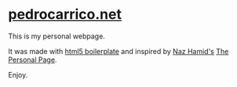 # [pedrocarrico.net](http://pedrocarrico.net)

This is my personal webpage.

It was made with [html5 boilerplate](http://html5boilerplate.com/) and inspired by [Naz Hamid's](http://nazhamid.com/) [The Personal Page](https://github.com/weightshift/The-Personal-Page).

Enjoy.
